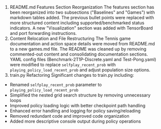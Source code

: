 1. README.md Features Section Reorganization
The features section has been reorganized into two subsections ("Baselines" and "Games") with markdown tables added. The previous bullet points were replaced with more structured content including supported/benchmarked status indicators. A new "Visualization" section was added with TensorBoard and port forwarding instructions.
2. Content Relocation and File Restructuring
The Tennis game documentation and action space details were moved from README.md to a new games.md file. The README was cleaned up by removing commented-out content and consolidating documentation sections. YAML config files (Benchmark-2T1P-Discrete.yaml and Test-Pong.yaml) were modified to replace `selfplay_recent_prob` with `playing_policy_load_recent_prob` and adjust population size options.
3. train.py Refactoring
Significant changes to train.py including:
- Renamed `selfplay_recent_prob` parameter to `playing_policy_load_recent_prob`
- Simplified the nested grid search structure by removing unnecessary loops
- Improved policy loading logic with better checkpoint path handling
- Enhanced error handling and logging for policy saving/reloading
- Removed redundant code and improved code organization
- Added more descriptive console output during policy operations
